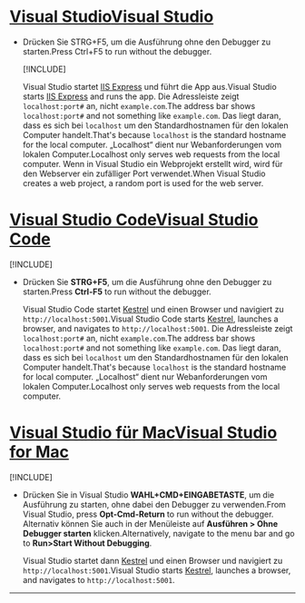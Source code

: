 # <a name="visual-studio"></a>[<span data-ttu-id="2af7b-101">Visual Studio</span><span class="sxs-lookup"><span data-stu-id="2af7b-101">Visual Studio</span></span>](#tab/visual-studio)

* <span data-ttu-id="2af7b-102">Drücken Sie STRG+F5, um die Ausführung ohne den Debugger zu starten.</span><span class="sxs-lookup"><span data-stu-id="2af7b-102">Press Ctrl+F5 to run without the debugger.</span></span>

  [!INCLUDE[](~/includes/trustCertVS.md)]

  <span data-ttu-id="2af7b-103">Visual Studio startet [IIS Express](/iis/extensions/introduction-to-iis-express/iis-express-overview) und führt die App aus.</span><span class="sxs-lookup"><span data-stu-id="2af7b-103">Visual Studio starts [IIS Express](/iis/extensions/introduction-to-iis-express/iis-express-overview) and runs the app.</span></span> <span data-ttu-id="2af7b-104">Die Adressleiste zeigt `localhost:port#` an, nicht `example.com`.</span><span class="sxs-lookup"><span data-stu-id="2af7b-104">The address bar shows `localhost:port#` and not something like `example.com`.</span></span> <span data-ttu-id="2af7b-105">Das liegt daran, dass es sich bei `localhost` um den Standardhostnamen für den lokalen Computer handelt.</span><span class="sxs-lookup"><span data-stu-id="2af7b-105">That's because `localhost` is the standard hostname for the local computer.</span></span> <span data-ttu-id="2af7b-106">„Localhost“ dient nur Webanforderungen vom lokalen Computer.</span><span class="sxs-lookup"><span data-stu-id="2af7b-106">Localhost only serves web requests from the local computer.</span></span> <span data-ttu-id="2af7b-107">Wenn in Visual Studio ein Webprojekt erstellt wird, wird für den Webserver ein zufälliger Port verwendet.</span><span class="sxs-lookup"><span data-stu-id="2af7b-107">When Visual Studio creates a web project, a random port is used for the web server.</span></span>
 
# <a name="visual-studio-code"></a>[<span data-ttu-id="2af7b-108">Visual Studio Code</span><span class="sxs-lookup"><span data-stu-id="2af7b-108">Visual Studio Code</span></span>](#tab/visual-studio-code)

  [!INCLUDE[](~/includes/trustCertVSC.md)]

* <span data-ttu-id="2af7b-109">Drücken Sie **STRG+F5**, um die Ausführung ohne den Debugger zu starten.</span><span class="sxs-lookup"><span data-stu-id="2af7b-109">Press **Ctrl-F5** to run without the debugger.</span></span>

  <span data-ttu-id="2af7b-110">Visual Studio Code startet [Kestrel](xref:fundamentals/servers/kestrel) und einen Browser und navigiert zu `http://localhost:5001`.</span><span class="sxs-lookup"><span data-stu-id="2af7b-110">Visual Studio Code starts [Kestrel](xref:fundamentals/servers/kestrel), launches a browser, and navigates to `http://localhost:5001`.</span></span> <span data-ttu-id="2af7b-111">Die Adressleiste zeigt `localhost:port#` an, nicht `example.com`.</span><span class="sxs-lookup"><span data-stu-id="2af7b-111">The address bar shows `localhost:port#` and not something like `example.com`.</span></span> <span data-ttu-id="2af7b-112">Das liegt daran, dass es sich bei `localhost` um den Standardhostnamen für den lokalen Computer handelt.</span><span class="sxs-lookup"><span data-stu-id="2af7b-112">That's because `localhost` is the standard hostname for  local computer.</span></span> <span data-ttu-id="2af7b-113">„Localhost“ dient nur Webanforderungen vom lokalen Computer.</span><span class="sxs-lookup"><span data-stu-id="2af7b-113">Localhost only serves web requests from the local computer.</span></span>

  
# <a name="visual-studio-for-mac"></a>[<span data-ttu-id="2af7b-114">Visual Studio für Mac</span><span class="sxs-lookup"><span data-stu-id="2af7b-114">Visual Studio for Mac</span></span>](#tab/visual-studio-mac)

  [!INCLUDE[](~/includes/trustCertMac.md)]

* <span data-ttu-id="2af7b-115">Drücken Sie in Visual Studio **WAHL+CMD+EINGABETASTE**, um die Ausführung zu starten, ohne dabei den Debugger zu verwenden.</span><span class="sxs-lookup"><span data-stu-id="2af7b-115">From Visual Studio, press **Opt-Cmd-Return** to run without the debugger.</span></span> <span data-ttu-id="2af7b-116">Alternativ können Sie auch in der Menüleiste auf **Ausführen > Ohne Debugger starten** klicken.</span><span class="sxs-lookup"><span data-stu-id="2af7b-116">Alternatively, navigate to the menu bar and go to **Run>Start Without Debugging**.</span></span>

  <span data-ttu-id="2af7b-117">Visual Studio startet dann [Kestrel](xref:fundamentals/servers/kestrel) und einen Browser und navigiert zu `http://localhost:5001`.</span><span class="sxs-lookup"><span data-stu-id="2af7b-117">Visual Studio starts [Kestrel](xref:fundamentals/servers/kestrel), launches a browser, and navigates to `http://localhost:5001`.</span></span>

<!-- End of VS tabs -->

---